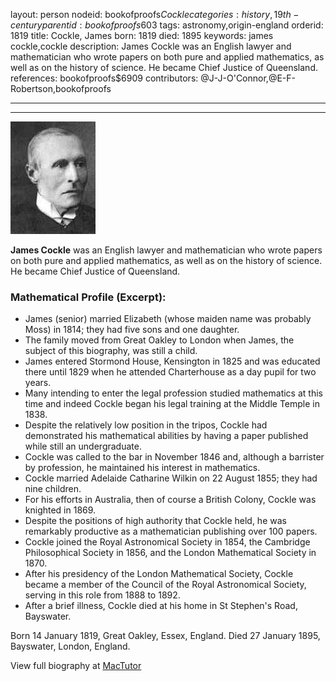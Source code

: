 layout: person
nodeid: bookofproofs$Cockle
categories: history,19th-century
parentid: bookofproofs$603
tags: astronomy,origin-england
orderid: 1819
title: Cockle, James
born: 1819
died: 1895
keywords: james cockle,cockle
description: James Cockle was an English lawyer and mathematician who wrote papers on both pure and applied mathematics, as well as on the history of science. He became Chief Justice of Queensland.
references: bookofproofs$6909
contributors: @J-J-O'Connor,@E-F-Robertson,bookofproofs

---



---

![Cockle.jpg](https://github.com/bookofproofs/bookofproofs.github.io/blob/main/_sources/_assets/images/portraits/Cockle.jpg?raw=true)

**James Cockle** was an English lawyer and mathematician who wrote papers on both pure and applied mathematics, as well as on the history of science. He became Chief Justice of Queensland.

### Mathematical Profile (Excerpt):
* James (senior) married Elizabeth (whose maiden name was probably Moss) in 1814; they had five sons and one daughter.
* The family moved from Great Oakley to London when James, the subject of this biography, was still a child.
* James entered Stormond House, Kensington in 1825 and was educated there until 1829 when he attended Charterhouse as a day pupil for two years.
* Many intending to enter the legal profession studied mathematics at this time and indeed Cockle began his legal training at the Middle Temple in 1838.
* Despite the relatively low position in the tripos, Cockle had demonstrated his mathematical abilities by having a paper published while still an undergraduate.
* Cockle was called to the bar in November 1846 and, although a barrister by profession, he maintained his interest in mathematics.
* Cockle married Adelaide Catharine Wilkin on 22 August 1855; they had nine children.
* For his efforts in Australia, then of course a British Colony, Cockle was knighted in 1869.
* Despite the positions of high authority that Cockle held, he was remarkably productive as a mathematician publishing over 100 papers.
* Cockle joined the Royal Astronomical Society in 1854, the Cambridge Philosophical Society in 1856, and the London Mathematical Society in 1870.
* After his presidency of the  London Mathematical Society, Cockle became a member of the Council of the Royal Astronomical Society, serving in this role from 1888 to 1892.
* After a brief illness, Cockle died at his home in St Stephen's Road, Bayswater.

Born 14 January 1819, Great Oakley, Essex, England. Died 27 January 1895, Bayswater, London, England.

View full biography at [MacTutor](https://mathshistory.st-andrews.ac.uk/Biographies/Cockle/)
